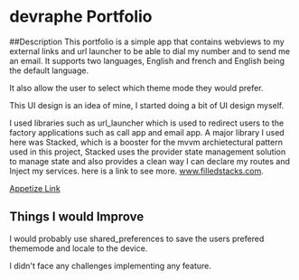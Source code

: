 # devraphe Portfolio

##Description
This portfolio is a simple app that contains webviews to my external links and url launcher to be able to dial my number and to send me an email.
It supports two languages, English and french and English being the default language.

It also allow the user to select which theme mode they would prefer.

This UI design is an idea of mine, I started doing a bit of UI design myself.

I used libraries such as url_launcher which is used to redirect users to the factory applications such as call app and email app. A major library I used here was Stacked, which is a booster for the mvvm archietectural pattern used in this project, Stacked uses the provider state management solution to manage state and also provides a clean way I can declare my routes and Inject my services. here is a link to see more. www.filledstacks.com.


[Appetize Link](https://appetize.io/embed/k7fxuwsz2qitgmdx63qvo5drem?device=pixel4&osVersion=11.0&scale=75&deviceColor=black)


## Things I would Improve
I would probably use shared_preferences to save the users prefered thememode and locale to the device.

I didn't face any challenges implementing any feature.


